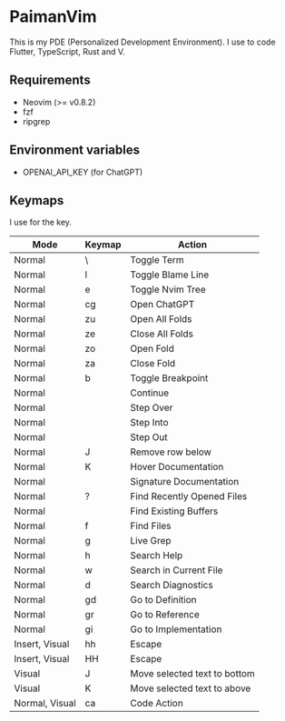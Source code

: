 # PaimanVim

This is my PDE (Personalized Development Environment). I use to code Flutter, TypeScript, Rust and V.

## Requirements

- Neovim (>= v0.8.2)
- fzf
- ripgrep

## Environment variables

- OPENAI_API_KEY (for ChatGPT)

## Keymaps

I use <space> for the <leader> key.

| Mode           	| Keymap          	| Action                       	|
|----------------	|-----------------	|------------------------------	|
| Normal         	| \\ 		     	| Toggle Term			|            
| Normal         	| <leader>l      	| Toggle Blame Line		|            
| Normal         	| <leader>e       	| Toggle Nvim Tree             	|
| Normal         	| <leader>cg      	| Open ChatGPT                 	|
| Normal         	| zu              	| Open All Folds               	|
| Normal         	| ze              	| Close All Folds              	|
| Normal         	| zo              	| Open Fold                    	|
| Normal         	| za              	| Close Fold                   	|
| Normal         	| <leader>b       	| Toggle Breakpoint            	|
| Normal         	| <F5>            	| Continue                     	|
| Normal         	| <F10>            	| Step Over			|
| Normal         	| <F11>            	| Step Into			|
| Normal         	| <F12>            	| Step Out			|
| Normal         	| J               	| Remove row below             	|
| Normal         	| K               	| Hover Documentation          	|
| Normal         	| <C-k>               	| Signature Documentation     	|
| Normal         	| <leader>?       	| Find Recently Opened Files   	|
| Normal         	| <leader><space> 	| Find Existing Buffers        	|
| Normal         	| <leader>f      	| Find Files                   	|
| Normal         	| <leader>g      	| Live Grep                   	|
| Normal         	| <leader>h      	| Search Help			|
| Normal         	| <leader>w      	| Search in Current File        |
| Normal         	| <leader>d      	| Search Diagnostics            |
| Normal         	| gd		      	| Go to Definition		|
| Normal         	| gr		      	| Go to Reference		|
| Normal         	| gi		 	| Go to Implementation 		|
| Insert, Visual     	| hh              	| Escape                       	|
| Insert, Visual      	| HH              	| Escape                       	|
| Visual         	| J               	| Move selected text to bottom 	|
| Visual         	| K               	| Move selected text to above  	|
| Normal, Visual 	| <leader>ca      	| Code Action                  	|
